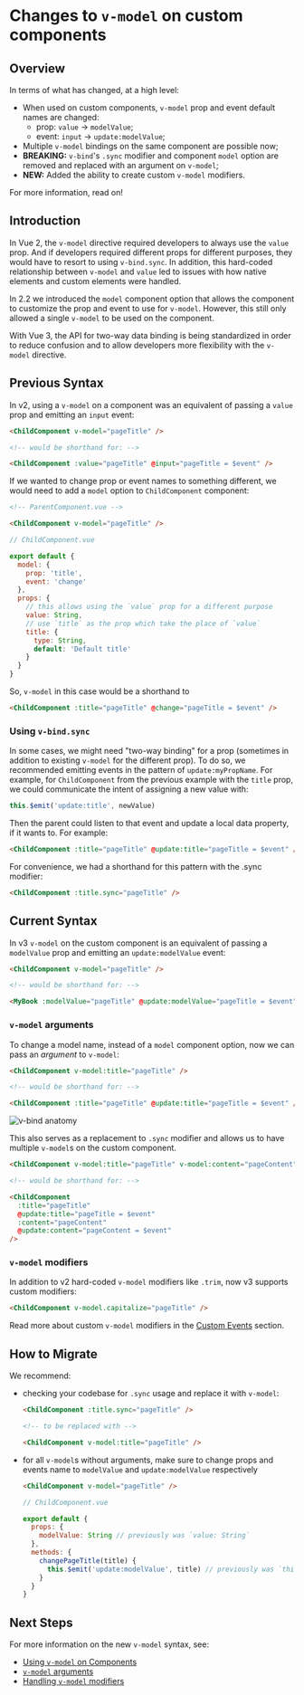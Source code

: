 # Changes to `v-model` on custom components

## Overview

In terms of what has changed, at a high level:

- When used on custom components, `v-model` prop and event default names are changed:
  - prop: `value` -> `modelValue`;
  - event: `input` -> `update:modelValue`;
- Multiple `v-model` bindings on the same component are possible now;
- **BREAKING:** `v-bind`'s `.sync` modifier and component `model` option are removed and replaced with an argument on `v-model`;
- **NEW:** Added the ability to create custom `v-model` modifiers.

For more information, read on!

## Introduction

In Vue 2, the `v-model` directive required developers to always use the `value` prop. And if developers required different props for different purposes, they would have to resort to using `v-bind.sync`. In addition, this hard-coded relationship between `v-model` and `value` led to issues with how native elements and custom elements were handled.

In 2.2 we introduced the `model` component option that allows the component to customize the prop and event to use for `v-model`. However, this still only allowed a single `v-model` to be used on the component.

With Vue 3, the API for two-way data binding is being standardized in order to reduce confusion and to allow developers more flexibility with the `v-model` directive.

## Previous Syntax

In v2, using a `v-model` on a component was an equivalent of passing a `value` prop and emitting an `input` event:

```html
<ChildComponent v-model="pageTitle" />

<!-- would be shorthand for: -->

<ChildComponent :value="pageTitle" @input="pageTitle = $event" />
```

If we wanted to change prop or event names to something different, we would need to add a `model` option to `ChildComponent` component:

```html
<!-- ParentComponent.vue -->

<ChildComponent v-model="pageTitle" />
```

```js
// ChildComponent.vue

export default {
  model: {
    prop: 'title',
    event: 'change'
  },
  props: {
    // this allows using the `value` prop for a different purpose
    value: String,
    // use `title` as the prop which take the place of `value`
    title: {
      type: String,
      default: 'Default title'
    }
  }
}
```

So, `v-model` in this case would be a shorthand to

```html
<ChildComponent :title="pageTitle" @change="pageTitle = $event" />
```

### Using `v-bind.sync`

In some cases, we might need "two-way binding" for a prop (sometimes in addition to existing `v-model` for the different prop). To do so, we recommended emitting events in the pattern of `update:myPropName`. For example, for `ChildComponent` from the previous example with the `title` prop, we could communicate the intent of assigning a new value with:

```js
this.$emit('update:title', newValue)
```

Then the parent could listen to that event and update a local data property, if it wants to. For example:

```html
<ChildComponent :title="pageTitle" @update:title="pageTitle = $event" />
```

For convenience, we had a shorthand for this pattern with the .sync modifier:

```html
<ChildComponent :title.sync="pageTitle" />
```

## Current Syntax

In v3 `v-model` on the custom component is an equivalent of passing a `modelValue` prop and emitting an `update:modelValue` event:

```html
<ChildComponent v-model="pageTitle" />

<!-- would be shorthand for: -->

<MyBook :modelValue="pageTitle" @update:modelValue="pageTitle = $event" />
```

### `v-model` arguments

To change a model name, instead of a `model` component option, now we can pass an _argument_ to `v-model`:

```html
<ChildComponent v-model:title="pageTitle" />

<!-- would be shorthand for: -->

<ChildComponent :title="pageTitle" @update:title="pageTitle = $event" />
```

![v-bind anatomy](/images/v-bind-instead-of-sync.png)

This also serves as a replacement to `.sync` modifier and allows us to have multiple `v-model`s on the custom component.

```html
<ChildComponent v-model:title="pageTitle" v-model:content="pageContent" />

<!-- would be shorthand for: -->

<ChildComponent
  :title="pageTitle"
  @update:title="pageTitle = $event"
  :content="pageContent"
  @update:content="pageContent = $event"
/>
```

### `v-model` modifiers

In addition to v2 hard-coded `v-model` modifiers like `.trim`, now v3 supports custom modifiers:

```html
<ChildComponent v-model.capitalize="pageTitle" />
```

Read more about custom `v-model` modifiers in the [Custom Events](../component-custom-events.html#handling-v-model-modifiers) section.

## How to Migrate

We recommend:

- checking your codebase for `.sync` usage and replace it with `v-model`:

  ```html
  <ChildComponent :title.sync="pageTitle" />

  <!-- to be replaced with -->

  <ChildComponent v-model:title="pageTitle" />
  ```

- for all `v-model`s without arguments, make sure to change props and events name to `modelValue` and `update:modelValue` respectively

  ```html
  <ChildComponent v-model="pageTitle" />
  ```

  ```js
  // ChildComponent.vue

  export default {
    props: {
      modelValue: String // previously was `value: String`
    },
    methods: {
      changePageTitle(title) {
        this.$emit('update:modelValue', title) // previously was `this.$emit('input', title)`
      }
    }
  }
  ```

## Next Steps

For more information on the new `v-model` syntax, see:

- [Using `v-model` on Components](../component-basics.html#using-v-model-on-components)
- [`v-model` arguments](../component-custom-events.html#v-model-arguments)
- [Handling `v-model` modifiers](../component-custom-events.html#v-model-arguments)
